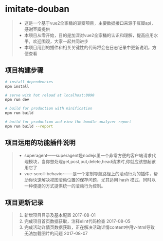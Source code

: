 # imitate-douban

> * 这是一个基于vue2全家桶的豆瓣项目，主要数据接口来源于豆瓣api，感谢豆瓣提供
> * 本项目从零开始，目的是加深对vue2全家桶的认识和理解，提高应用水平，欢迎围观，大家一起共同进步
> * 本项目用到的插件和相关关键性的代码将会在日志记录中更新说明，方便查看

## 项目构建步骤

``` bash
# install dependencies
npm install

# serve with hot reload at localhost:8090
npm run dev

# build for production with minification
npm run build

# build for production and view the bundle analyzer report
npm run build --report
```
## 项目运用的功能插件说明

> * superagent——superagent是nodejs里一个非常方便的客户端请求代理模块，当你想处理get,post,put,delete,head请求时,你就应该想起该用它了
> * vue-scroll-behavior——是一个定制导航路径上的滚动行为的插件，帮助你快速解决视图滚动位置的保存问题，尤其适用 hash 模式，同时以一种便捷的方式提供统一的滚动行为控制。

## 项目更新记录

> 1.  新增项目目录及基本配置                         2017-08-01
> 2.  完成项目首页数据获取，注释elint代码检查        2017-08-05
> 3.  完成活动详情页数据获取，正在解决活动详情content中用v-html导致无法加载图片的问题        2017-08-07
